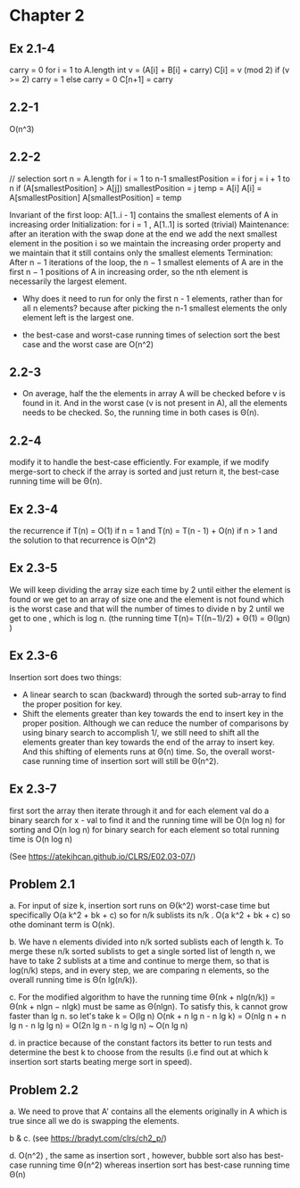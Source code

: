 
# Chapter 2

## Ex 2.1-4

carry = 0
for i = 1 to A.length
    int v = (A[i] + B[i] + carry)
    C[i] = v (mod 2)
    if (v >= 2)
        carry = 1
    else
        carry = 0
C[n+1] = carry

## 2.2-1
O(n^3)

## 2.2-2

// selection sort
n = A.length
for i = 1 to n-1
    smallestPosition = i
    for j = i + 1 to n
        if (A[smallestPosition] > A[j])
            smallestPosition = j
    temp = A[i]
    A[i] = A[smallestPosition]
    A[smallestPosition] = temp

Invariant of the first loop: A[1..i - 1] contains the smallest elements of A in increasing order
    Initialization: for i = 1 , A[1..1] is sorted (trivial)
    Maintenance: after an iteration with the swap done at the end we add the next smallest element in the position i
        so we maintain the increasing order property and we maintain that it still contains only the smallest elements
    Termination: After n − 1 iterations of the loop, the n − 1
                 smallest elements of A are in the first n − 1 positions of A in increasing order,
                 so the nth element is necessarily the largest element.


- Why does it need to run for only the first n - 1 elements, rather than for all n elements?
because after picking the n-1 smallest elements the only element left is the largest one.

- the best-case and worst-case running times of selection sort
the best case and the worst case are O(n^2)

## 2.2-3
- On average, half the the elements in array A will be checked before v is found in it. And in the worst case
(v is not present in A), all the elements needs to be checked.
So, the running time in both cases is Θ(n).

## 2.2-4
modify it to handle the best-case efficiently. For example, if we modify merge-sort to check if the array is sorted
and just return it, the best-case running time will be Θ(n).

## Ex 2.3-4
the recurrence if T(n) = O(1) if n = 1 and T(n) = T(n - 1) + O(n) if n > 1
and the solution to that recurrence is O(n^2)

## Ex 2.3-5
We will keep dividing the array size each time by 2 until either the element is found or we get to an array of size one
and the element is not found which is the worst case and that will the number of times to divide n by 2 until we get to
one , which is log n. (the running time T(n)= T((n−1)/2) + Θ(1) = Θ(lgn) )

## Ex 2.3-6
Insertion sort does two things:
- A linear search to scan (backward) through the sorted sub-array to find the proper position for key.
- Shift the elements greater than key towards the end to insert key in the proper position.
Although we can reduce the number of comparisons by using binary search to accomplish 1/, we still need to shift
all the elements greater than key towards the end of the array to insert key. And this shifting of elements runs
at Θ(n) time. So, the overall worst-case running time of insertion sort will still be Θ(n^2).

## Ex 2.3-7
first sort the array then iterate through it and for each element val do a binary search for x - val to find it
and the running time will be O(n log n) for sorting and O(n log n) for binary search for each element so total
running time is O(n log n)

(See https://atekihcan.github.io/CLRS/E02.03-07/)

## Problem 2.1
a. For input of size k, insertion sort runs on Θ(k^2) worst-case time but specifically O(a k^2 + bk + c) so for n/k
sublists its n/k . O(a k^2 + bk + c) so othe dominant term is O(nk).

b. We have n elements divided into n/k sorted sublists each of length k. To merge these n/k sorted sublists to get a
single sorted list of length n, we have to take 2 sublists at a time and continue to merge them, so that is log(n/k)
steps, and in every step, we are comparing n elements, so the overall running time is Θ(n lg(n/k)).

c. For the modified algorithm to have the  running time Θ(nk + nlg(n/k)) = Θ(nk + nlgn − nlgk) must be same as Θ(nlgn).
   To satisfy this, k cannot grow faster than lg n.
   so let's take k = O(lg n)
   O(nk + n lg n - n lg k) = O(nlg n + n lg n - n lg lg n) = O(2n lg n - n lg lg n) ~ O(n lg n)

d. in practice because of the constant factors its better to run tests and determine the best k to choose from the
results (i.e find out at which k insertion sort starts beating merge sort in speed).

## Problem 2.2
a. We need to prove that A' contains all the elements originally in A which is true since all we do is swapping the
elements.

b & c. (see https://bradyt.com/clrs/ch2_p/)

d. O(n^2) , the same as insertion sort , however, bubble sort also has best-case running time Θ(n^2) whereas insertion
sort has best-case running time Θ(n)






















